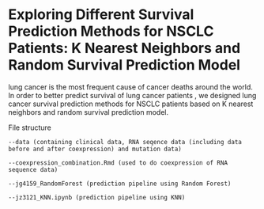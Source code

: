 # Exploring Different Survival Prediction Methods for NSCLC Patients: K Nearest Neighbors and Random Survival Prediction Model

lung cancer is the most frequent cause of cancer deaths around the world. In order to better predict survival of lung cancer patients , we designed lung cancer survival prediction methods for NSCLC patients based on K nearest neighbors and random survival prediction model.

File structure 

    --data (containing clinical data, RNA seqence data (including data before and after coexpression) and mutation data)
    
    --coexpression_combination.Rmd (used to do coexpression of RNA sequence data)
    
    --jg4159_RandomForest (prediction pipeline using Random Forest)
    
    --jz3121_KNN.ipynb (prediction pipeline using KNN)
